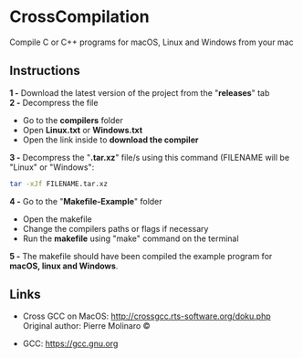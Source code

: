 # CrossCompilation
Compile C or C++ programs for macOS, Linux and Windows from your mac

Instructions
------------

**1 -** Download the latest version of the project from the "**releases**" tab  
**2 -** Decompress the file 
* Go to the **compilers** folder 
* Open **Linux.txt** or **Windows.txt**
* Open the link inside to **download the compiler**  

**3 -** Decompress the "**.tar.xz**" file/s using this command (FILENAME will be "Linux" or "Windows":  
```bash
tar -xJf FILENAME.tar.xz
```
**4 -** Go to the "**Makefile-Example**" folder
* Open the makefile
* Change the compilers paths or flags if necessary
* Run the **makefile** using "make" command on the terminal  

**5 -** The makefile should have been compiled the example program for **macOS, linux and Windows**.  

Links
----
* Cross GCC on MacOS: http://crossgcc.rts-software.org/doku.php
  Original author: Pierre Molinaro ©

* GCC: https://gcc.gnu.org

